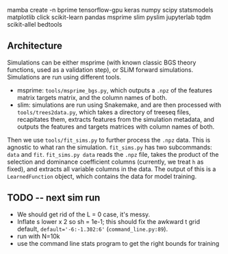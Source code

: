 

mamba create -n bprime tensorflow-gpu keras numpy scipy statsmodels matplotlib click scikit-learn pandas msprime slim pyslim jupyterlab tqdm scikit-allel bedtools



## Architecture

Simulations can be either msprime (with known classic BGS theory functions,
used as a validation step), or SLiM forward simulations. Simulations are run
using different tools.

 - msprime: `tools/msprime_bgs.py`, which outputs a `.npz` of the features
   matrix targets matrix, and the column names of both.
 - slim: simulations are run using Snakemake, and are then processed with
   `tools/trees2data.py`, which takes a directory of treeseq files, recapitates
   them, extracts features from the simulation metadata, and outputs the
   features and targets matrices with column names of both. 
   
Then we use `tools/fit_sims.py` to further process the `.npz` data. This is
agnostic to what ran the simulation. `fit_sims.py` has two subcommands: `data`
and `fit`. `fit_sims.py data` reads the `.npz` file, takes the product of the
selection and dominance coefficient columns (currently, we treat `h` as fixed),
and extracts all variable columns in the data. The output of this is a
`LearnedFunction` object, which contains the data for model training.
 
 

## TODO -- next sim run

 - We should get rid of the L = 0 case, it's messy.
 - Inflate s lower x 2 so sh = 1e-1; this should fix the awkward t grid default, 
   `default='-6:-1.302:6'` (`command_line.py:89`).
 - run with N=10k
 - use the command line stats program to get the right bounds for training
